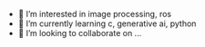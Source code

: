 - 👀 I’m interested in image processing, ros
- 🌱 I’m currently learning c, generative ai, python
- 💞️ I’m looking to collaborate on ...
